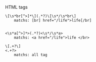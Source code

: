 HTML tags

  	\[\s*br[^>]*\](.*?)\[\s*/\s*br\]
		matchs: [br] href="/life">life[/br]
		
		
	<\s*a[^>]*>(.*?)<\s*/\s*a>
		matchs:	<a href="/life">life </br>
	
	\[.+?\]
	<.+?>
		matchs: all tag
    
  
